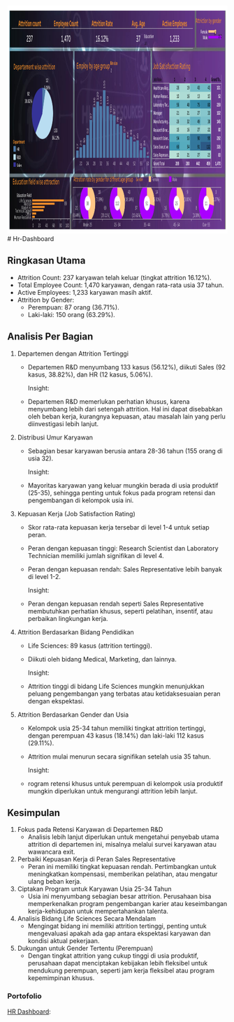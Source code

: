 <img src="https://github.com/syifanurinayah/Hr-Dashboard/blob/main/HR%20ANALYSTIC.png" width="1290" height="522" />
# Hr-Dashboard

## Ringkasan Utama
- Attrition Count: 237 karyawan telah keluar (tingkat attrition 16.12%).
- Total Employee Count: 1,470 karyawan, dengan rata-rata usia 37 tahun.
- Active Employees: 1,233 karyawan masih aktif.
- Attrition by Gender:
   - Perempuan: 87 orang (36.71%).
   - Laki-laki: 150 orang (63.29%).
     
## Analisis Per Bagian
1. Departemen dengan Attrition Tertinggi
   - Departemen R&D menyumbang 133 kasus (56.12%), diikuti Sales (92 kasus, 38.82%), dan HR (12 kasus, 5.06%).

     Insight:
   - Departemen R&D memerlukan perhatian khusus, karena menyumbang lebih dari setengah attrition. Hal ini dapat disebabkan oleh beban kerja, kurangnya kepuasan, atau masalah lain yang perlu diinvestigasi lebih lanjut.
2. Distribusi Umur Karyawan
   - Sebagian besar karyawan berusia antara 28-36 tahun (155 orang di usia 32).

     Insight:
   - Mayoritas karyawan yang keluar mungkin berada di usia produktif (25-35), sehingga penting untuk fokus pada program retensi dan pengembangan di kelompok usia ini.
3. Kepuasan Kerja (Job Satisfaction Rating)
   - Skor rata-rata kepuasan kerja tersebar di level 1-4 untuk setiap peran.
   - Peran dengan kepuasan tinggi: Research Scientist dan Laboratory Technician memiliki jumlah signifikan di level 4.
   - Peran dengan kepuasan rendah: Sales Representative lebih banyak di level 1-2.
  
     Insight:
   - Peran dengan kepuasan rendah seperti Sales Representative membutuhkan perhatian khusus, seperti pelatihan, insentif, atau perbaikan lingkungan kerja.
4. Attrition Berdasarkan Bidang Pendidikan
   - Life Sciences: 89 kasus (attrition tertinggi).
   - Diikuti oleh bidang Medical, Marketing, dan lainnya.

     Insight:
   - Attrition tinggi di bidang Life Sciences mungkin menunjukkan peluang pengembangan yang terbatas atau ketidaksesuaian peran dengan ekspektasi.
5. Attrition Berdasarkan Gender dan Usia
   - Kelompok usia 25-34 tahun memiliki tingkat attrition tertinggi, dengan perempuan 43 kasus (18.14%) dan laki-laki 112 kasus (29.11%).
   - Attrition mulai menurun secara signifikan setelah usia 35 tahun.

     Insight:
   - rogram retensi khusus untuk perempuan di kelompok usia produktif mungkin diperlukan untuk mengurangi attrition lebih lanjut.

## Kesimpulan 
1. Fokus pada Retensi Karyawan di Departemen R&D
   - Analisis lebih lanjut diperlukan untuk mengetahui penyebab utama attrition di departemen ini, misalnya melalui survei karyawan atau wawancara exit.
2. Perbaiki Kepuasan Kerja di Peran Sales Representative
   - Peran ini memiliki tingkat kepuasan rendah. Pertimbangkan untuk meningkatkan kompensasi, memberikan pelatihan, atau mengatur ulang beban kerja.
3. Ciptakan Program untuk Karyawan Usia 25-34 Tahun
   - Usia ini menyumbang sebagian besar attrition. Perusahaan bisa memperkenalkan program pengembangan karier atau keseimbangan kerja-kehidupan untuk mempertahankan talenta.
4. Analisis Bidang Life Sciences Secara Mendalam
   - Mengingat bidang ini memiliki attrition tertinggi, penting untuk mengevaluasi apakah ada gap antara ekspektasi karyawan dan kondisi aktual pekerjaan.
5. Dukungan untuk Gender Tertentu (Perempuan)
   - Dengan tingkat attrition yang cukup tinggi di usia produktif, perusahaan dapat menciptakan kebijakan lebih fleksibel untuk mendukung perempuan, seperti jam kerja fleksibel atau program kepemimpinan khusus.

### Portofolio
[HR Dashboard](https://public.tableau.com/app/profile/syifanurinayah/viz/HrDashboard_16938016563820/HRANALYSTIC):
